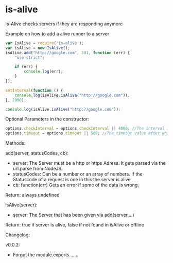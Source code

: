 is-alive
========

Is-Alive checks servers if they are responding anymore

Example on how to add a alive runner to a server
```javascript
var IsAlive = require('is-alive');
var isAlive = new IsAlive();
isAlive.add("http://google.com", 301, function (err) {
    "use strict";

    if (err) {
        console.log(err);
    }
});

setInterval(function () {
    console.log(isAlive.isAlive("http://google.com"));
}, 2000);

console.log(isAlive.isAlive("http://google.com"));
```

Optional Parameters in the constructor:

```javascript
options.checkInterval = options.checkInterval || 4000; //The interval in which all Servers are checked. In ms
options.timeout = options.timeout || 500; //The timeout value after which are server dead
```

Methods:

add(server, statusCodes, cb):

* server: The Server must be a http or https Adress. It gets parsed via the url.parse from NodeJS.
* statusCodes: Can be a number or an array of numbers. If the Statuscode of a request is one in this the server is alive
* cb: function(err) Gets an error if some of the data is wrong.

Return: always undefined

isAlive(server):

* server: The Server that has been given via add(server,...)

Return: true if server is alive, false if not found in isAlive or offline

Changelog:

v0.0.2:
* Forgot the module.exports.......